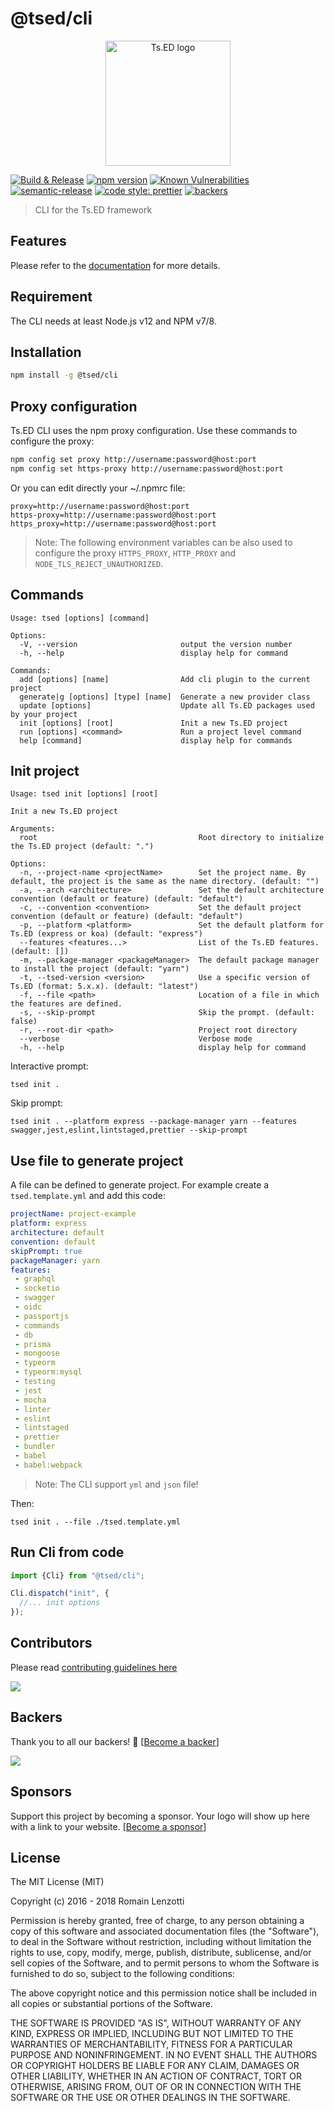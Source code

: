 # @tsed/cli 

<p style="text-align: center" align="center">
 <a href="https://tsed.io" target="_blank"><img src="https://tsed.io/tsed-og.png" width="200" alt="Ts.ED logo"/></a>
</p>

[![Build & Release](https://github.com/tsedio/tsed-cli/workflows/Build%20&%20Release/badge.svg?branch=master)](https://github.com/tsedio/tsed-cli/actions?query=workflow%3A%22Build+%26+Release%22)
[![npm version](https://badge.fury.io/js/%40tsed%2Fcli.svg)](https://badge.fury.io/js/%40tsed%2Fcli)
[![Known Vulnerabilities](https://snyk.io/test/github/tsedio/tsed-cli/badge.svg)](https://snyk.io/test/github/tsedio/tsed-cli)
[![semantic-release](https://img.shields.io/badge/%20%20%F0%9F%93%A6%F0%9F%9A%80-semantic--release-e10079.svg)](https://github.com/semantic-release/semantic-release)
[![code style: prettier](https://img.shields.io/badge/code_style-prettier-ff69b4.svg?style=flat-square)](https://github.com/prettier/prettier)
[![backers](https://opencollective.com/tsed/tiers/badge.svg)](https://opencollective.com/tsed)

> CLI for the Ts.ED framework

## Features

Please refer to the [documentation](https://cli.tsed.io/) for more details.

## Requirement

The CLI needs at least Node.js v12 and NPM v7/8.

## Installation

```bash
npm install -g @tsed/cli
```

## Proxy configuration

Ts.ED CLI uses the npm proxy configuration.
Use these commands to configure the proxy:

```sh
npm config set proxy http://username:password@host:port
npm config set https-proxy http://username:password@host:port
```

Or you can edit directly your ~/.npmrc file:

```
proxy=http://username:password@host:port
https-proxy=http://username:password@host:port
https_proxy=http://username:password@host:port
```

> Note: The following environment variables can be also used to configure the proxy `HTTPS_PROXY`, `HTTP_PROXY`
> and `NODE_TLS_REJECT_UNAUTHORIZED`.

## Commands

```shell
Usage: tsed [options] [command]

Options:
  -V, --version                       output the version number
  -h, --help                          display help for command

Commands:  
  add [options] [name]                Add cli plugin to the current project
  generate|g [options] [type] [name]  Generate a new provider class
  update [options]                    Update all Ts.ED packages used by your project
  init [options] [root]               Init a new Ts.ED project
  run [options] <command>             Run a project level command
  help [command]                      display help for commands
```

## Init project

```shell
Usage: tsed init [options] [root]

Init a new Ts.ED project

Arguments:  
  root                                    Root directory to initialize the Ts.ED project (default: ".")
  
Options:
  -n, --project-name <projectName>        Set the project name. By default, the project is the same as the name directory. (default: "")
  -a, --arch <architecture>               Set the default architecture convention (default or feature) (default: "default")
  -c, --convention <convention>           Set the default project convention (default or feature) (default: "default")
  -p, --platform <platform>               Set the default platform for Ts.ED (express or koa) (default: "express")
  --features <features...>                List of the Ts.ED features. (default: [])
  -m, --package-manager <packageManager>  The default package manager to install the project (default: "yarn")
  -t, --tsed-version <version>            Use a specific version of Ts.ED (format: 5.x.x). (default: "latest")
  -f, --file <path>                       Location of a file in which the features are defined.
  -s, --skip-prompt                       Skip the prompt. (default: false)
  -r, --root-dir <path>                   Project root directory
  --verbose                               Verbose mode
  -h, --help                              display help for command
```

Interactive prompt:

```shell
tsed init .
```

Skip prompt:

```shell
tsed init . --platform express --package-manager yarn --features swagger,jest,eslint,lintstaged,prettier --skip-prompt
```

## Use file to generate project

A file can be defined to generate project. For example create a `tsed.template.yml` and add this code:

```yaml
projectName: project-example
platform: express
architecture: default
convention: default
skipPrompt: true
packageManager: yarn
features:
 - graphql
 - socketio
 - swagger
 - oidc
 - passportjs
 - commands
 - db
 - prisma
 - mongoose
 - typeorm
 - typeorm:mysql
 - testing
 - jest
 - mocha
 - linter
 - eslint
 - lintstaged
 - prettier
 - bundler
 - babel
 - babel:webpack
```
> Note: The CLI support `yml` and `json` file!

Then:

```shell
tsed init . --file ./tsed.template.yml
```

## Run Cli from code

```typescript
import {Cli} from "@tsed/cli";

Cli.dispatch("init", {
  //... init options
});

```

## Contributors
Please read [contributing guidelines here](https://tsed.io/CONTRIBUTING.html)

<a href="https://github.com/tsedio/ts-express-decorators/graphs/contributors"><img src="https://opencollective.com/tsed/contributors.svg?width=890" /></a>


## Backers

Thank you to all our backers! 🙏 [[Become a backer](https://opencollective.com/tsed#backer)]

<a href="https://opencollective.com/tsed#backers" target="_blank"><img src="https://opencollective.com/tsed/tiers/backer.svg?width=890"></a>


## Sponsors

Support this project by becoming a sponsor. Your logo will show up here with a link to your website. [[Become a sponsor](https://opencollective.com/tsed#sponsor)]

## License

The MIT License (MIT)

Copyright (c) 2016 - 2018 Romain Lenzotti

Permission is hereby granted, free of charge, to any person obtaining a copy of this software and associated documentation files (the "Software"), to deal in the Software without restriction, including without limitation the rights to use, copy, modify, merge, publish, distribute, sublicense, and/or sell copies of the Software, and to permit persons to whom the Software is furnished to do so, subject to the following conditions:

The above copyright notice and this permission notice shall be included in all copies or substantial portions of the Software.

THE SOFTWARE IS PROVIDED "AS IS", WITHOUT WARRANTY OF ANY KIND, EXPRESS OR IMPLIED, INCLUDING BUT NOT LIMITED TO THE WARRANTIES OF MERCHANTABILITY, FITNESS FOR A PARTICULAR PURPOSE AND NONINFRINGEMENT. IN NO EVENT SHALL THE AUTHORS OR COPYRIGHT HOLDERS BE LIABLE FOR ANY CLAIM, DAMAGES OR OTHER LIABILITY, WHETHER IN AN ACTION OF CONTRACT, TORT OR OTHERWISE, ARISING FROM, OUT OF OR IN CONNECTION WITH THE SOFTWARE OR THE USE OR OTHER DEALINGS IN THE SOFTWARE.
